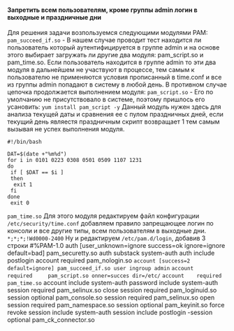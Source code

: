  #### Запретить всем пользователям, кроме группы admin логин в выходные и праздничные дни
Для решения задачи возпользуемся следующими модулями PAM:
`pam_succeed_if.so` - 
В нашем случае проводит тест находится ли пользователь который аутентифицируется в группе admin и на основе этого выбирает загружать ли другие два модуля: pam_script.so и pam_time.so. Если пользователь находится в группе admin то эти два модуля в дальнейшем не участвуют в процессе, тем самым к пользователю не применяются условия прописанный в time.conf и все из группы admin попадают в систему в любой день. В противном случае цепочка продолжается выполнением модуля:
`pam_script.so` - 
Его по умолчанию не присутствовало в системе, поэтому пришлось его усановить:
`yum install pam_script -y`
Данный модуль нужен здесь для анализа текущей даты и сравнения ее с пулом праздничных дней, если текущий день являестя праздничным скрипт возвращает 1 тем самым вызывая не успех выполнения модуля.
```
#!/bin/bash

DAT=$(date +"%m%d")
for i in 0101 0223 0308 0501 0509 1107 1231
do
 if [ $DAT == $i ]
 then
  exit 1
 fi
done
 exit 0
```
`pam_time.so`
Для этого модуля редактируем файл конфигурации `/etc/security/time.conf` добавляем правило запрещающее  логин по консоли и все другие типы, всем пользователям в выходные дни.
`*;*;*;!Wd0000-2400`
Ну и редактируем `/etc/pam.d/login`, добавив 3 строки 
#%PAM-1.0
auth [user_unknown=ignore success=ok ignore=ignore default=bad] pam_securetty.so
auth       substack     system-auth
auth       include      postlogin
account    required     pam_nologin.so
`account [success=2 default=ignore] pam_succeed_if.so user ingroup admin`
`account    required     pam_script.so onner=succes dir=/etc/`
`account    required     pam_time.so`
account    include      system-auth
password   include      system-auth
session    required     pam_selinux.so close
session    required     pam_loginuid.so
session    optional     pam_console.so
session    required     pam_selinux.so open
session    required     pam_namespace.so
session    optional     pam_keyinit.so force revoke
session    include      system-auth
session    include      postlogin
-session   optional     pam_ck_connector.so
